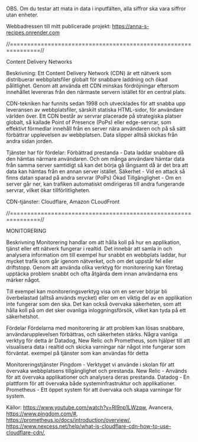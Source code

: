 OBS. Om du testar att mata in data i inputfälten, alla siffror ska vara siffror utan enheter.

Webbadressen till mitt publicerade projekt: https://anna-s-recipes.onrender.com

//===============================================================//

Content Delivery Networks

Beskrivning:
Ett Content Delivery Network (CDN) är ett nätverk som distribuerar webbplatsfiler globalt för snabbare laddning och ökad pålitlighet. Genom att använda ett CDN minskas fördröjningar eftersom innehållet levereras från den närmaste servern istället för en central plats.

CDN-tekniken har funnits sedan 1998 och utvecklades för att snabba upp leveransen av webbplatsfiler, särskilt statiska HTML-sidor, för användare världen över. Ett CDN består av servrar placerade på strategiska platser globalt, så kallade Point of Presence (PoPs) eller edge-servrar, som effektivt förmedlar innehåll från en server nära användaren och på så sätt förbättrar upplevelsen av webbplatsen. Data slipper alltså skickas från andra sidan jorden.

Tjänster har för fördelar:
Förbättrad prestanda - Data laddar snabbare då den hämtas närmare användaren. Och om många användare hämtar data från samma server samtidigt så kan det börja gå långsamt då är det bra att data kan hämtas från en annan server istället.
Säkerhet - Vid en attack så finns datan sparad på andra servrar (PoPs)
Ökad Tillgänglighet - Om en server går ner, kan trafiken automatiskt omdirigeras till andra fungerande servrar, vilket ökar tillförlitligheten.

CDN-tjänster:
Cloudflare, Amazon CLoudFront

//===============================================================//

MONITORERING

Beskrivning
Monitorering handlar om att hålla koll på hur en applikation, tjänst eller ett nätverk fungerar i realtid. Det innebär att samla in och analysera information om till exempel hur snabbt en webbplats laddar, hur mycket trafik som går igenom nätverket, och om det uppstår fel eller driftstopp. Genom att använda olika verktyg för monitorering kan företag upptäcka problem snabbt och ofta åtgärda dem innan användarna ens märker något.

Till exempel kan monitoreringsverktyg visa om en server börjar bli överbelastad (alltså används mycket) eller om en viktig del av en applikation inte fungerar som den ska. Det kan också övervaka säkerheten, som att hålla koll på om det sker ovanliga inloggningsförsök, vilket kan tyda på ett säkerhetshot.

Fördelar
Fördelarna med monitorering är att problem kan lösas snabbare, användarupplevelsen förbättras, och säkerheten stärks. Några vanliga verktyg för detta är Datadog, New Relic och Prometheus, som hjälper till att visualisera data i realtid och skicka varningar när något inte fungerar som förväntat.
exempel på tjänster som kan användas för detta

Monitoreringstjänster
Pingdom - Verktyget vi använde i skolan för att övervaka webbplatsens tillgänglighet och prestanda.
New Relic - Används för att övervaka applikationer och analysera deras prestanda.
Datadog - En plattform för att övervaka både systeminfrastruktur och applikationer.
Prometheus - Ett öppet system för att övervaka och skapa varningar för system.

Källor: https://www.youtube.com/watch?v=RI9np1LWzqw, Avancera, https://www.pingdom.com/#, https://prometheus.io/docs/introduction/overview/, https://www.nexcess.net/help/what-is-cloudflare-cdn-how-to-use-cloudflare-cdn/,
